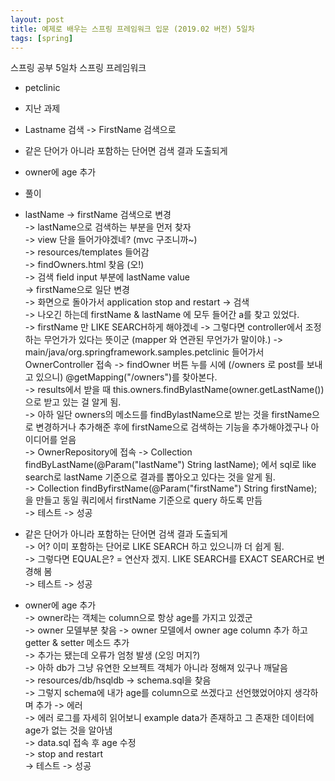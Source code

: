 ```yaml
---
layout: post
title: 예제로 배우는 스프링 프레임워크 입문 (2019.02 버전) 5일차
tags: [spring]
---
```


스프링 공부 5일차 스프링 프레임워크 

 - petclinic


 - 지난 과제 
 - Lastname 검색 -> FirstName 검색으로
 - 같은 단어가 아니라 포함하는 단어면 검색 결과 도출되게
 - owner에 age 추가


 - 풀이 
 - lastName -> firstName 검색으로 변경  
        -> lastName으로 검색하는 부분을 먼저 찾자  
        -> view 단을 들어가야겠네? (mvc 구조니까~)  
        -> resources/templates 들어감  
        -> findOwners.html 찾음 (오!)  
        -> 검색 field input 부분에 lastName value  
        -> firstName으로 일단 변경  
        -> 화면으로 돌아가서 application stop and restart -> 검색  
        -> 나오긴 하는데 firstName & lastName 에 모두 들어간 a를 찾고 있었다.  
        -> firstName 만 LIKE SEARCH하게 해야겠네 
        -> 그렇다면 controller에서 조정하는 무언가가 있다는 뜻이군 (mapper 와 연관된 무언가가 말이야.) 
        -> main/java/org.springframework.samples.petclinic 들어가서 OwnerController 접속 
        -> findOwner 버튼 누를 시에 (/owners 로 post를 보내고 있으니) @getMapping("/owners")를 찾아본다.  
        -> results에서 받을 때 this.owners.findBylastName(owner.getLastName())으로 받고 있는 걸 알게 됨.  
        -> 아하 일단 owners의 메소드를 findBylastName으로 받는 것을 firstName으로 변경하거나 추가해준 후에 firstName으로 검색하는 기능을 추가해야겠구나 아이디어를 얻음  
        -> OwnerRepository에 접속 -> Collection<Owner> findByLastName(@Param("lastName") String lastName); 에서 sql로 like search로 lastName 기준으로 결과를 뽑아오고 있다는 것을 알게 됨.  
        -> Collection<Owner> findByfirstName(@Param("firstName") String firstName); 을 만들고 동일 쿼리에서 firstName 기준으로 query 하도록 만듬  
        -> 테스트 -> 성공  
    
 - 같은 단어가 아니라 포함하는 단어면 검색 결과 도출되게  
        -> 어? 이미 포함하는 단어로 LIKE SEARCH 하고 있으니까 더 쉽게 됨.  
        -> 그렇다면 EQUAL은? = 연산자 겠지. LIKE SEARCH를 EXACT SEARCH로 변경해 봄  
        -> 테스트 -> 성공  
        
 - owner에 age 추가  
        -> owner라는 객체는 column으로 항상 age를 가지고 있겠군  
        -> owner 모델부분 찾음 -> owner 모델에서 owner age column 추가 하고 getter & setter 메소드 추가  
        -> 추가는 됐는데 오류가 엄청 발생 (오잉 머지?)  
        -> 아하 db가 그냥 유연한 오브젝트 객체가 아니라 정해져 있구나 깨달음  
        -> resources/db/hsqldb -> schema.sql을 찾음  
        -> 그렇지 schema에 내가 age를 column으로 쓰겠다고 선언했었어야지 생각하며 추가 -> 에러  
        -> 에러 로그를 자세히 읽어보니 example data가 존재하고 그 존재한 데이터에 age가 없는 것을 알아냄  
        -> data.sql 접속 후 age 수정  
        -> stop and restart  
        -> 테스트 -> 성공  